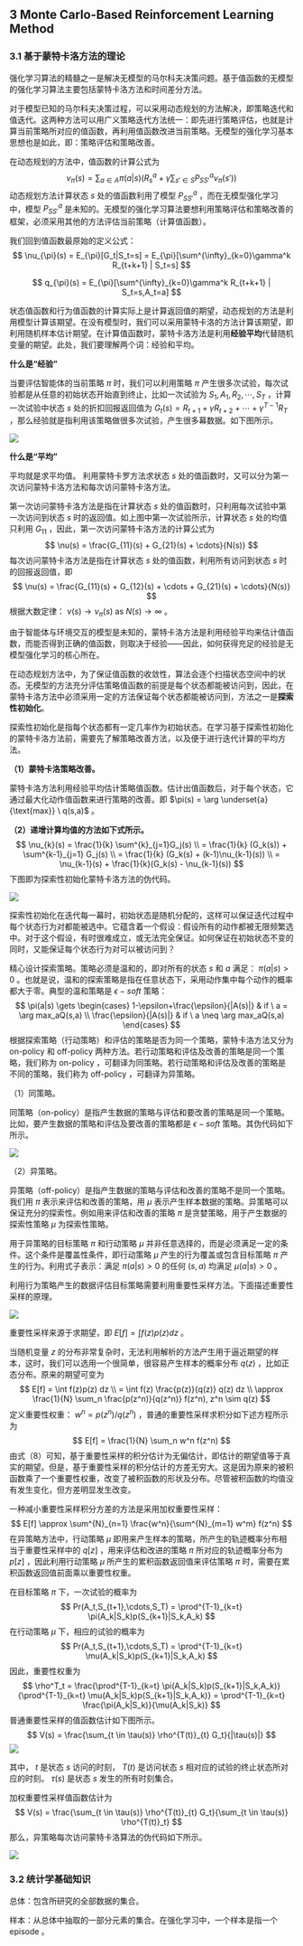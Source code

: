 ## 3 Monte Carlo-Based Reinforcement Learning Method

### 3.1 基于蒙特卡洛方法的理论

强化学习算法的精髓之一是解决无模型的马尔科夫决策问题。基于值函数的无模型的强化学习算法主要包括蒙特卡洛方法和时间差分方法。

对于模型已知的马尔科夫决策过程，可以采用动态规划的方法解决，即策略迭代和值迭代。这两种方法可以用广义策略迭代方法统一：即先进行策略评估，也就是计算当前策略所对应的值函数，再利用值函数改进当前策略。无模型的强化学习基本思想也是如此，即：策略评估和策略改善。

在动态规划的方法中，值函数的计算公式为
$$
\nu_{\pi}(s) = \sum_{a \in A}\pi(a|s)(R^a_s + \gamma\sum_{s' \in S} P^a_{SS'}\nu_{\pi}(s'))
$$
动态规划方法计算状态 $s$ 处的值函数利用了模型 $P^a_{SS'}$ ，而在无模型强化学习中，模型 $P^a_{SS'}$ 是未知的。⽆模型的强化学习算法要想利⽤策略评估和策略改善的框架，必须采⽤其他的⽅法评估当前策略（计算值函数）。

我们回到值函数最原始的定义公式：
$$
\nu_{\pi}(s) = E_{\pi}[G_t|S_t=s] = E_{\pi}[\sum^{\infty}_{k=0}\gamma^k R_{t+k+1} | S_t=s]
$$

$$
q_{\pi}(s) = E_{\pi}[\sum^{\infty}_{k=0}\gamma^k R_{t+k+1} | S_t=s,A_t=a]
$$

状态值函数和⾏为值函数的计算实际上是计算返回值的期望，动态规划的⽅法是利⽤模型计算该期望。在没有模型时，我们可以采⽤蒙特卡洛的⽅法计算该期望，即利⽤随机样本估计期望。在计算值函数时，蒙特卡洛⽅法是利⽤**经验平均**代替随机变量的期望。此处，我们要理解两个词：经验和平均。

**什么是“经验”**

当要评估智能体的当前策略 $\pi$ 时，我们可以利用策略 $\pi$ 产生很多次试验，每次试验都是从任意的初始状态开始直到终止，比如一次试验为 $S_1,A_1,R_2,\cdots,S_T$ ，计算一次试验中状态 $s$ 处的折扣回报返回值为 $G_t(s) = R_{t+1} + \gamma R_{t+2} + \cdots + \gamma^{T-1} R_T$ ，那么经验就是指利用该策略做很多次试验，产生很多幕数据。如下图所示。

![](.\1.png)

**什么是“平均”**

平均就是求平均值。 利⽤蒙特卡罗⽅法求状态 $s$ 处的值函数时，⼜可以分为第⼀次访问蒙特卡洛⽅法和每次访问蒙特卡洛⽅法。

第一次访问蒙特卡洛方法是指在计算状态 $s$ 处的值函数时，只利用每次试验中第一次访问到状态 $s$ 时的返回值。如上图中第一次试验所示，计算状态 $s$ 处的均值只利用 $G_{11}$ ，因此，第一次访问蒙特卡洛方法的计算公式为
$$
\nu(s) = \frac{G_{11}(s) + G_{21}(s) + \cdots}{N(s)}
$$
每次访问蒙特卡洛方法是指在计算状态 $s$ 处的值函数，利用所有访问到状态 $s$ 时的回报返回值，即
$$
\nu(s) = \frac{G_{11}(s) + G_{12}(s) + \cdots + G_{21}(s) + \cdots}{N(s)}
$$
根据大数定律： $\nu(s) \to \nu_{\pi}(s)\ \text{as} \ N(s) \to \infty$ 。

由于智能体与环境交互的模型是未知的，蒙特卡洛⽅法是利⽤经验平均来估计值函数，⽽能否得到正确的值函数，则取决于经验——因此，如何获得充⾜的经验是⽆模型强化学习的核⼼所在。

在动态规划⽅法中，为了保证值函数的收敛性，算法会逐个扫描状态空间中的状态。⽆模型的⽅法充分评估策略值函数的前提是每个状态都能被访问到，因此，在蒙特卡洛⽅法中必须采⽤⼀定的⽅法保证每个状态都能被访问到，⽅法之⼀是**探索性初始化**。

探索性初始化是指每个状态都有一定几率作为初始状态。在学习基于探索性初始化的蒙特卡洛方法前，需要先了解策略改善方法，以及便于进行迭代计算的平均方法。

**（1）蒙特卡洛策略改善。**

蒙特卡洛方法利用经验平均估计策略值函数。估计出值函数后，对于每个状态，它通过最大化动作值函数来进行策略的改善。即 $\pi(s) = \arg \underset{a}{\text{max}} \ q(s,a)$ 。

**（2）递增计算均值的方法如下式所示。**
$$
\nu_{k}(s) = \frac{1}{k} \sum^{k}_{j=1}G_j(s) \\
		   = \frac{1}{k} (G_k(s)) + \sum^{k-1}_{j=1} G_j(s) \\
		   = \frac{1}{k} (G_k(s) + (k-1)\nu_{k-1}(s)) \\
		   = \nu_{k-1}(s) + \frac{1}{k}(G_k(s) - \nu_{k-1}(s))
$$
下图即为探索性初始化蒙特卡洛方法的伪代码。

![](.\2.png)

探索性初始化在迭代每⼀幕时，初始状态是随机分配的，这样可以保证迭代过程中每个状态⾏为对都能被选中。它蕴含着⼀个假设：假设所有的动作都被⽆限频繁选中。对于这个假设，有时很难成⽴，或⽆法完全保证。如何保证在初始状态不变的同时，⼜能保证每个状态⾏为对可以被访问到？

精心设计探索策略。策略必须是温和的，即对所有的状态 $s$ 和 $a$ 满足： $\pi(a|s)>0$ 。也就是说，温和的探索策略是指在任意状态下，采用动作集中每个动作的概率都大于零。典型的温和策略是 $\epsilon-soft$ 策略：
$$
\pi(a|s) \gets \begin{cases} 1-\epsilon+\frac{\epsilon}{|A(s)|} & if \ a = \arg  max_aQ(s,a) \\
\frac{\epsilon}{|A(s)|} & if \ a \neq \arg max_aQ(s,a)  \end{cases}
$$
根据探索策略（行动策略）和评估的策略是否为同一个策略，蒙特卡洛方法又分为 on-policy 和 off-policy 两种方法。若⾏动策略和评估及改善的策略是同⼀个策略，我们称为 on-policy ，可翻译为同策略。若⾏动策略和评估及改善的策略是不同的策略，我们称为 off-policy ，可翻译为异策略。

（1）同策略。

同策略（on-policy）是指产⽣数据的策略与评估和要改善的策略是同⼀个策略。⽐如，要产⽣数据的策略和评估及要改善的策略都是 $\epsilon-soft$ 策略。其伪代码如下所示。

![](.\3.png)

 

（2）异策略。

异策略（off-policy）是指产⽣数据的策略与评估和改善的策略不是同⼀个策略。我们用 $\pi$ 表示来评估和改善的策略，用 $\mu$ 表示产⽣样本数据的策略。异策略可以保证充分的探索性。例如用来评估和改善的策略 $\pi$ 是贪婪策略，用于产生数据的探索性策略 $\mu$  为探索性策略。

用于异策略的目标策略 $\pi$ 和行动策略 $\mu$ 并非任意选择的，而是必须满足一定的条件。这个条件是覆盖性条件，即行动策略 $\mu$ 产生的行为覆盖或包含目标策略 $\pi$ 产生的行为。利用式子表示：满足 $\pi(a|s) > 0$ 的任何 $(s,a)$ 均满足 $\mu(a|s) > 0$ 。

利用行为策略产生的数据评估目标策略需要利用重要性采样方法。下面描述重要性采样的原理。

![](.\4.png)

重要性采样来源于求期望，即 $E[f] = \int f(z)p(z)dz$ 。

当随机变量 $z$ 的分布非常复杂时，无法利用解析的方法产生用于逼近期望的样本，这时，我们可以选用一个很简单，很容易产生样本的概率分布 $q(z)$ ，比如正态分布。原来的期望可变为
$$
E[f] = \int f(z)p(z) dz \\
	 = \int f(z) \frac{p(z)}{q(z)} q(z) dz \\
	 \approx \frac{1}{N} \sum_n \frac{p(z^n)}{q(z^n)} f(z^n), z^n \sim q(z)
$$
定义重要性权重： $w^n = p(z^n) / q(z^n)$ ，普通的重要性采样求积分如下述方程所示为
$$
E[f] = \frac{1}{N} \sum_n w^n f(z^n)
$$
由式（8）可知，基于重要性采样的积分估计为无偏估计，即估计的期望值等于真实的期望。但是，基于重要性采样的积分估计的方差无穷大。这是因为原来的被积函数乘了一个重要性权重，改变了被积函数的形状及分布。尽管被积函数的均值没有发生变化，但方差明显发生改变。

一种减小重要性采样积分方差的方法是采用加权重要性采样：
$$
E[f] \approx \sum^{N}_{n=1} \frac{w^n}{\sum^{N}_{m=1} w^m} f(z^n)
$$
在异策略方法中，行动策略 $\mu$ 即用来产生样本的策略，所产生的轨迹概率分布相当于重要性采样中的 $q[z]$ ，用来评估和改进的策略 $\pi$ 所对应的轨迹概率分布为 $p[z]$ ，因此利用行动策略 $\mu$ 所产生的累积函数返回值来评估策略 $\pi$ 时，需要在累积函数返回值前面乘以重要性权重。

在目标策略 $\pi$ 下，一次试验的概率为
$$
Pr(A_t,S_{t+1},\cdots,S_T) = \prod^{T-1}_{k=t} \pi(A_k|S_k)p(S_{k+1}|S_k,A_k)
$$
在行动策略 $\mu$ 下，相应的试验的概率为
$$
Pr(A_t,S_{t+1},\cdots,S_T) = \prod^{T-1}_{k=t} \mu(A_k|S_k)p(S_{k+1}|S_k,A_k)
$$
因此，重要性权重为
$$
\rho^T_t = \frac{\prod^{T-1}_{k=t} \pi(A_k|S_k)p(S_{k+1}|S_k,A_k)}{\prod^{T-1}_{k=t} \mu(A_k|S_k)p(S_{k+1}|S_k,A_k)} = \prod^{T-1}_{k=t} \frac{\pi(A_k|S_k)}{\mu(A_k|S_k)}
$$
普通重要性采样的值函数估计如下图所示。
$$
V(s) = \frac{\sum_{t \in \tau(s)} \rho^{T(t)}_{t} G_t}{|\tau(s)|}
$$
![](.\5.png)

其中， $t$ 是状态 $s$ 访问的时刻， $T(t)$ 是访问状态 $s$ 相对应的试验的终止状态所对应的时刻。 $\tau(s)$ 是状态 $s$ 发生的所有时刻集合。

加权重要性采样值函数估计为
$$
V(s) = \frac{\sum_{t \in \tau(s)} \rho^{T(t)}_{t} G_t}{\sum_{t \in \tau(s)} \rho^{T(t)}_t}
$$
那么，异策略每次访问蒙特卡洛算法的伪代码如下所示。

![](.\6.png)

### 3.2 统计学基础知识

总体：包含所研究的全部数据的集合。

样本：从总体中抽取的一部分元素的集合。在强化学习中，一个样本是指一个 episode 。

